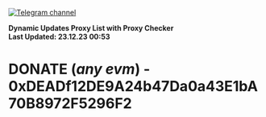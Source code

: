 [![Telegram channel](https://img.shields.io/endpoint?url=https://runkit.io/damiankrawczyk/telegram-badge/branches/master?url=https://t.me/n4z4v0d)](https://t.me/n4z4v0d) 

**Dynamic Updates Proxy List with Proxy Checker**  
**Last Updated: 23.12.23 00:53**

# DONATE (_any evm_) - 0xDEADf12DE9A24b47Da0a43E1bA70B8972F5296F2
